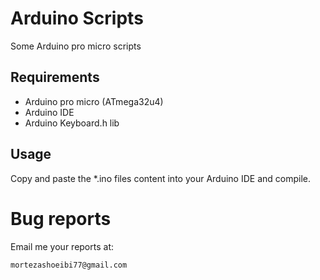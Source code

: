 # Arduino Scripts
Some Arduino pro micro scripts


## Requirements
* Arduino pro micro (ATmega32u4)
* Arduino IDE
* Arduino Keyboard.h lib

## Usage
Copy and paste the *.ino files content into your Arduino IDE and compile.


# Bug reports
Email me your reports at: 

    mortezashoeibi77@gmail.com
